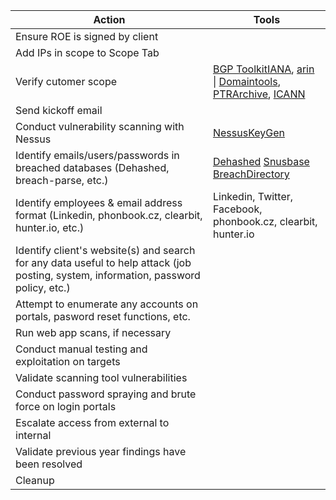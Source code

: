 
| Action                                                                                                                               | Tools                                                                                                                                                                                                                         |
| ------------------------------------------------------------------------------------------------------------------------------------ | ----------------------------------------------------------------------------------------------------------------------------------------------------------------------------------------------------------------------------- |
| Ensure ROE is signed by client                                                                                                       |                                                                                                                                                                                                                               |
| Add IPs in scope to Scope Tab                                                                                                        |                                                                                                                                                                                                                               |
| Verify cutomer scope                                                                                                                 | [BGP Toolkit](https://bgp.he.net/)[IANA](https://www.iana.org/), [arin](https://www.arin.net/) \| [Domaintools](https://www.domaintools.com/), [PTRArchive](http://ptrarchive.com/), [ICANN](https://lookup.icann.org/lookup) |
| Send kickoff email                                                                                                                   |                                                                                                                                                                                                                               |
| Conduct vulnerability scanning with Nessus                                                                                           | [NessusKeyGen](https://github.com/harshdhamaniya/nessuskeygen)                                                                                                                                                                |
| Identify emails/users/passwords in breached databases (Dehashed, breach-parse, etc.)                                                 | [Dehashed](https://www.dehashed.com/) [Snusbase](snusbase.com) [BreachDirectory](https://breachdirectory.org)                                                                                                                 |
| Identify employees & email address format (Linkedin, phonbook.cz, clearbit, hunter.io, etc.)                                         | Linkedin, Twitter, Facebook, phonbook.cz, clearbit, hunter.io                                                                                                                                                                 |
| Identify client's website(s) and search for any data useful to help attack (job posting, system, information, password policy, etc.) |                                                                                                                                                                                                                               |
| Attempt to enumerate any accounts on portals, pasword reset functions, etc.                                                          |                                                                                                                                                                                                                               |
| Run web app scans, if necessary                                                                                                      |                                                                                                                                                                                                                               |
| Conduct manual testing and exploitation on targets                                                                                   |                                                                                                                                                                                                                               |
| Validate scanning tool vulnerabilities                                                                                               |                                                                                                                                                                                                                               |
| Conduct password spraying and brute force on login portals                                                                           |                                                                                                                                                                                                                               |
| Escalate access from external to internal                                                                                            |                                                                                                                                                                                                                               |
| Validate previous year findings have been resolved                                                                                   |                                                                                                                                                                                                                               |
| Cleanup                                                                                                                              |                                                                                                                                                                                                                               |